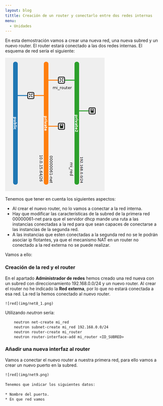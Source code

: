 ```yaml
---
layout: blog
tittle: Creación de un router y conectarlo entre dos redes internas
menu:
  - Unidades
---
```


En esta demostración vamos a crear una nueva red, una nueva subred y un nuevo router. El router estará conectado a las dos redes internas. El esquema de red sería el siguiente:

![red](img/red4.png)

Tenemos que tener en cuenta los siguientes aspectos:

* Al crear el nuevo router, no lo vamos a conectar a la red interna.
* Hay que modificar las características de la subred de la primera red 00000061-net para que el servidor dhcp mande una ruta a las instancias conectadas a la red para que sean capaces de conectarse a las instancias de la segunda red.
* A las instancias que esten conectadas a la segunda red no se le podrán asociar ip flotantes, ya que el mecanismo NAT en un router no conectado a la red externa no se puede realizar.

Vamos a ello:

### Creación de la red y el router

En el apartado **Administrador de redes** hemos creado una red nueva con un subred con direccionamiento 192.168.0.0/24 y un nuevo router. Al crear el router no he indicado la **Red externa**, por lo que no estará conectada a esa red. La red la hemos conectado al nuevo router.

	![red](img/net8_1.png)

Utilizando *neutron* sería:

		neutron net-create mi_red
		neutron subnet-create mi_red 192.168.0.0/24
		neutron router-create mi_router
		neutron router-interface-add mi_router <ID_SUBRED>

### Añadir una nueva interfaz al router

Vamos a conectar el nuevo router a nuestra primera red, para ello vamos a crear un nuevo puerto en la subred.

	![red](img/net9.png)

	Tenemos que indicar los siguientes datos:

	* Nombre del puerto.
	* En que red vamos 
